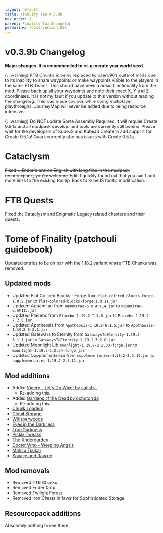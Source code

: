 ```yaml
---
layout: default
title: Finality Tau 0.3.9b
nav_order: 1
parent: Finality Tau Changelog
permalink: /docs/version_039
---
```

# v0.3.9b Changelog
**Major changes. It is recommended to re-generate your world seed.**

{: .warning}
FTB Chunks is being replaced by xaero96's suite of mods due to its inability to share waypoints or make waypoints visible to the players in the same FTB Teams. This should have been a *basic* functionality from the mod. Please back up all your waypoints and note their exact X, Y and Z coordinates. It is not my fault if you update to this version without reading the changelog. This was made obvious while doing multiplayer playthroughs. JourneyMap will never be added due to being resource intensive.

{: .warning}
Do NOT update Some Assembly Required. It will require Create 0.5.1a and all modpack development tools are currently still behind. Please wait for the developers of KubeJS and KubeJS Create to add support for Create 0.5.1a! Quark currently also has issues with Create 0.5.1a.

# Cataclysm
~~Fixed L_Ender's broken English with lang files in the modpack resourcepack, you're welcome.~~
Edit: I quickly found out that you can't add more lines to the existing tooltip. Back to KubeJS tooltip modification.

# FTB Quests
Fixed the Cataclysm and Enigmatic Legacy related chapters and their quests.

# Tome of Finality (patchouli guidebook)
Updated entries to be on par with the 1.18.2 variant where FTB Chunks was removed.

## Updated mods
* Updated Flat Colored Blocks - Forge from `flat-colored-blocks-forge-1.0.9.jar` to `flat-colored-blocks-forge-1.0.11.jar`
* Updated Aquamirae from `aquamirae-5.6.API14.jar` to `aquamirae-6.API15.jar`
* Updated Placebo from `Placebo-1.19.2-7.1.8.jar` to `Placebo-1.19.2-7.2.0.jar`
* Updated Apotheosis from `Apotheosis-1.19.2-6.1.5.jar` to `Apotheosis-1.19.2-6.2.1.jar`
* Updated Gateways to Eternity from `GatewaysToEternity-1.19.2-3.1.1.jar` to `GatewaysToEternity-1.19.2-3.2.0.jar`
* Updated Moonlight Lib `moonlight-1.19.2-2.2.33-forge.jar` to `moonlight-1.19.2-2.2.34-forge.jar`
* Updated Supplementaries from `supplementaries-1.19.2-2.3.10.jar` to `supplementaries-1.19.2-2.3.12.jar`


## Mod additions
* Added [Vinery - Let's Do Wine! by satisfyL](https://www.curseforge.com/minecraft/mc-mods/lets-do-wine)
  * Re-adding this.
* Added [Gardens of the Dead by ochotonida](https://www.curseforge.com/minecraft/mc-mods/gardens-of-the-dead)
  * Re-adding this.
* [Chunk Loaders](https://www.curseforge.com/minecraft/mc-mods/chunk-loaders)
* [Cloud Storage](https://www.curseforge.com/minecraft/mc-mods/alexs-cloud-storage)
* [Whisperwoods](https://www.curseforge.com/minecraft/mc-mods/whisperwoods)
* [Eyes in the Darkness](https://www.curseforge.com/minecraft/mc-mods/eyes-in-the-darkness)
* [True Darkness](https://www.curseforge.com/minecraft/mc-mods/true-darkness)
* [Pickle Tweaks](https://www.curseforge.com/minecraft/mc-mods/pickle-tweaks)
* [The Undergarden](https://www.curseforge.com/minecraft/mc-mods/the-undergarden)
* [Doctor Who - Weeping Angels](https://www.curseforge.com/minecraft/mc-mods/weeping-angels-mod)
* [Mahou Tsukai](https://www.curseforge.com/minecraft/mc-mods/mahou-tsukai)
* [Savage and Ravage](https://www.curseforge.com/minecraft/mc-mods/savage-and-ravage)

## Mod removals
* Removed FTB Chunks
* Removed Ender Crop
* Removed Twilight Forest
* Removed Iron Chests in favor for Sophisticated Storage

## Resourcepack additions
Absolutely nothing to see there.